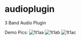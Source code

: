 # audioplugin

3 Band Audio Plugin

Demo Pics:
![1t1aa](https://user-images.githubusercontent.com/124744604/217435914-68115354-66f1-4c39-b114-74230066d673.png)
![1t1ab](https://user-images.githubusercontent.com/124744604/217435916-8253f74a-8b89-4fc4-99d3-bb3ab7542170.png)
![1t1ac](https://user-images.githubusercontent.com/124744604/217435917-8cdc8073-8166-48cf-bb12-29521c4390a5.png)
